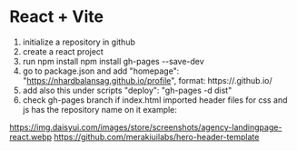 # React + Vite


1. initialize a repository in github
2. create a react project
3. run npm install npm install gh-pages --save-dev
4. go to package.json and add "homepage": "https://nhardbalansag.github.io/profile",
    format: https://<github username>.github.io/<repository name>
5. add also this under scripts "deploy": "gh-pages -d dist"
6. check gh-pages branch if index.html imported header files for css and js has the repository name on it
    example: 
            <script type="module" crossorigin src="/<repository name>/assets/index-sCSJl_wq.js"></script>
            <link rel="stylesheet" crossorigin href="/<repository name>/assets/index-n_ryQ3BS.css">



<!-- design inpiration -->
https://img.daisyui.com/images/store/screenshots/agency-landingpage-react.webp
https://github.com/merakiuilabs/hero-header-template
